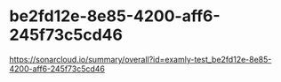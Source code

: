 # be2fd12e-8e85-4200-aff6-245f73c5cd46
https://sonarcloud.io/summary/overall?id=examly-test_be2fd12e-8e85-4200-aff6-245f73c5cd46
